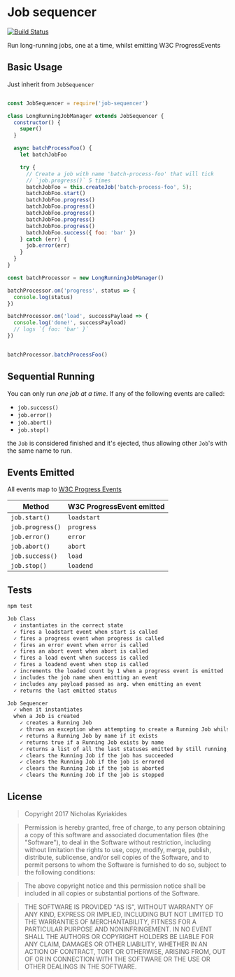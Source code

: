 # Job sequencer

[![Build Status](https://travis-ci.org/nicholaswmin/job-sequencer.svg?branch=master)](https://travis-ci.org/nicholaswmin/job-sequencer)

Run long-running jobs, one at a time, whilst emitting W3C ProgressEvents

## Basic Usage

Just inherit from `JobSequencer`

```javascript

const JobSequencer = require('job-sequencer')

class LongRunningJobManager extends JobSequencer {
  constructor() {
    super()
  }

  async batchProcessFoo() {
    let batchJobFoo

    try {
      // Create a job with name 'batch-process-foo' that will tick
      // `job.progress()` 5 times
      batchJobFoo = this.createJob('batch-process-foo', 5);
      batchJobFoo.start()
      batchJobFoo.progress()
      batchJobFoo.progress()
      batchJobFoo.progress()
      batchJobFoo.progress()
      batchJobFoo.progress()
      batchJobFoo.success({ foo: 'bar' })  
    } catch (err) {
      job.error(err)
    }
  }
}

const batchProcessor = new LongRunningJobManager()

batchProcessor.on('progress', status => {
  console.log(status)
})

batchProcessor.on('load', successPayload => {
  console.log('done!', successPayload)
  // logs `{ foo: 'bar' }`
})


batchProcessor.batchProcessFoo()
```

## Sequential Running

You can only run *one job at a time*. If any of the following events are
called:

- `job.success()`
- `job.error()`
- `job.abort()`
- `job.stop()`

the `Job` is considered finished and it's ejected, thus allowing
other `Job`'s with the same name to run.


## Events Emitted

All events map to [W3C Progress Events][1]

| Method           | W3C ProgressEvent emitted |
|------------------|---------------------------|
| `job.start()`    | `loadstart`               |
| `job.progress()` | `progress`                |
| `job.error()`    | `error`                   |
| `job.abort()`    | `abort`                   |
| `job.success()`  | `load`                    |
| `job.stop()`     | `loadend`                 |

## Tests

```bash
npm test
```

```bash
Job Class
  ✓ instantiates in the correct state
  ✓ fires a loadstart event when start is called
  ✓ fires a progress event when progress is called
  ✓ fires an error event when error is called
  ✓ fires an abort event when abort is called
  ✓ fires a load event when success is called
  ✓ fires a loadend event when stop is called
  ✓ increments the loaded count by 1 when a progress event is emitted
  ✓ includes the job name when emitting an event
  ✓ includes any payload passed as arg. when emitting an event
  ✓ returns the last emitted status

Job Sequencer
  ✓ when it instantiates
  when a Job is created
    ✓ creates a Running Job
    ✓ throws an exception when attempting to create a Running Job whilst another Running Job with the same name is still running
    ✓ returns a Running Job by name if it exists
    ✓ returns true if a Running Job exists by name
    ✓ returns a list of all the last statuses emitted by still running, Running Jobs
    ✓ clears the Running Job if the job has succeeded
    ✓ clears the Running Job if the job is errored
    ✓ clears the Running Job if the job is aborted
    ✓ clears the Running Job if the job is stopped
```

## License

> Copyright 2017 Nicholas Kyriakides

> Permission is hereby granted, free of charge, to any person obtaining a copy
of this software and associated documentation files (the "Software"), to deal in
the Software without restriction, including without limitation the rights to
use, copy, modify, merge, publish, distribute, sublicense, and/or sell copies of
the Software, and to permit persons to whom the Software is furnished to do so,
subject to the following conditions:

> The above copyright notice and this permission notice shall be included in all
copies or substantial portions of the Software.

> THE SOFTWARE IS PROVIDED "AS IS", WITHOUT WARRANTY OF ANY KIND, EXPRESS OR
IMPLIED, INCLUDING BUT NOT LIMITED TO THE WARRANTIES OF MERCHANTABILITY, FITNESS
FOR A PARTICULAR PURPOSE AND NONINFRINGEMENT. IN NO EVENT SHALL THE AUTHORS OR
COPYRIGHT HOLDERS BE LIABLE FOR ANY CLAIM, DAMAGES OR OTHER LIABILITY, WHETHER
IN AN ACTION OF CONTRACT, TORT OR OTHERWISE, ARISING FROM, OUT OF OR IN
CONNECTION WITH THE SOFTWARE OR THE USE OR OTHER DEALINGS IN THE SOFTWARE.


[1]: https://www.w3.org/TR/progress-events/
